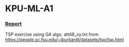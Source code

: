# KPU-ML-A1

### [Report](https://github.com/furthermares/KPU-ML-A1/blob/main/A1.pdf)

TSP exercise using GA algo.
att48_xy.txt from https://people.sc.fsu.edu/~jburkardt/datasets/tsp/tsp.html
